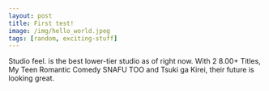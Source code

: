 ```yaml
---
layout: post
title: First test!
image: /img/hello_world.jpeg
tags: [random, exciting-stuff]
---
```


Studio feel. is the best lower-tier studio as of right now.
With 2 8.00+ Titles, My Teen Romantic Comedy SNAFU TOO and Tsuki ga Kirei, their future is looking great.
